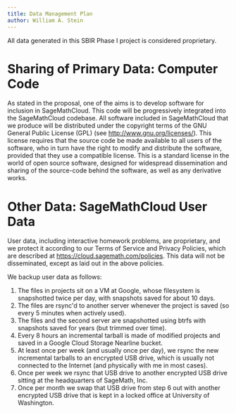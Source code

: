 ```yaml
---
title: Data Management Plan
author: William A. Stein
---
```


All data generated in this SBIR Phase I project is considered proprietary.

# Sharing of Primary Data: Computer Code

As stated in the proposal, one of the aims is to develop software for inclusion
in SageMathCloud.  This code will be progressively integrated into the
SageMathCloud codebase.  All software included in SageMathCloud that we produce will be
distributed under the copyright terms of the GNU General
Public License (GPL) (see http://www.gnu.org/licenses/). This
license requires that the source code be made available to all users of the
software, who in turn have the right to modify and distribute the software,
provided that they use a compatible license.  This is a standard license in
the world of open source software, designed for widespread dissemination and
sharing of the source-code behind the software, as well as any derivative
works.

# Other Data: SageMathCloud User Data

User data, including interactive homework problems, are
proprietary, and we protect it according to our Terms
of Service and Privacy Policies, which are described
at https://cloud.sagemath.com/policies.  This data will not be
disseminated, except as laid out in the above policies.

We backup user data as follows:

1. The files in projects sit on a VM at Google, whose filesystem
is snapshotted twice per day, with snapshots saved for about 10 days.
2. The files are rsync'd to another server whenever the project is
saved (so every 5 minutes when actively used).
3. The files and the second server are snapshotted using btrfs with
snapshots saved for years (but trimmed over time).
4. Every 8 hours an incremental tarball is made of modified projects
and saved in a Google Cloud Storage Nearline bucket.
5. At least once per week (and usually once per day), we rsync the new
incremental tarballs to an encrypted USB drive, which is usually not
connected to the Internet (and physically with me in most cases).
6. Once per week we rsync that USB drive to another encrypted USB
drive sitting at the headquarters of SageMath, Inc.
7. Once per month we swap that USB drive from step 6 out with another
encrypted USB drive that is kept in a locked office at University of
Washington.